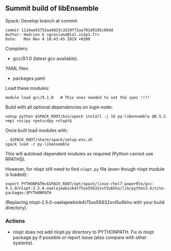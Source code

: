 ## Summit build of libEnsemble

Spack: Develop branch at commit:

    commit 1114ae93752aa9d33c3520f72aa701d8105c09dd
    Author: Hadrien G <grasland@lal.in2p3.fr>
    Date:   Mon Nov 4 18:43:45 2019 +0100

Compilers:
* gcc/9.1.0 (latest gcc available).

YAML files:
* packages.yaml


Load these modules:

    module load gcc/9.1.0   # This ones needed to set the spec !!!!

Build with all optional dependencies on login node:

    nohup python $SPACK_ROOT/bin/spack install -j 16 py-libensemble @0.5.2 +mpi +scipy +petsc4py +nlopt&

Once built load modules with:

    . $SPACK_ROOT/share/spack/setup-env.sh
    spack load -r py-libensemble

This will autoload dependent modules as required (Python cannot use RPATHS).

However, for nlopt still need to find `nlopt.py` file (even though nlopt module is loaded):

    export PYTHONPATH=$SPACK_ROOT/opt/spack/linux-rhel7-power9le/gcc-9.1.0/nlopt-2.5.0-oaelajewbink4t75xo55632xvt5u6khu/lib/python3.6/site-packages:$PYTHONPATH

(Replacing nlopt-2.5.0-oaelajewbink4t75xo55632xvt5u6khu with your build directory).

### Actions

* nlopt does not add nlopt.py directory to PYTHONPATH. Fix in nlopt package.py if possible or report issue (also compare with other systems).
